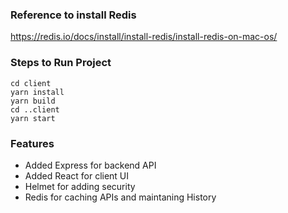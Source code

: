 
### Reference to install Redis
https://redis.io/docs/install/install-redis/install-redis-on-mac-os/


### Steps to Run Project

```
cd client
yarn install
yarn build
cd ..client
yarn start
```

### Features

- Added Express for backend API
- Added React for client UI
- Helmet for adding security
- Redis for caching APIs and maintaning History